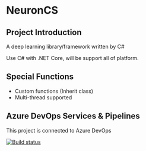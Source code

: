 # NeuronCS

## Project Introduction
A deep learning library/framework written by C#

Use C# with .NET Core, will be support all of platform.

## Special Functions
+ Custom functions (Inherit class)
+ Multi-thread supported

## Azure DevOps Services & Pipelines
This project is connected to Azure DevOps

[![Build status](https://apertureelectronic.visualstudio.com/NeuronCS/_apis/build/status/NeuronCS-C%23%20Function-CI)](https://apertureelectronic.visualstudio.com/NeuronCS/_build/latest?definitionId=1)


